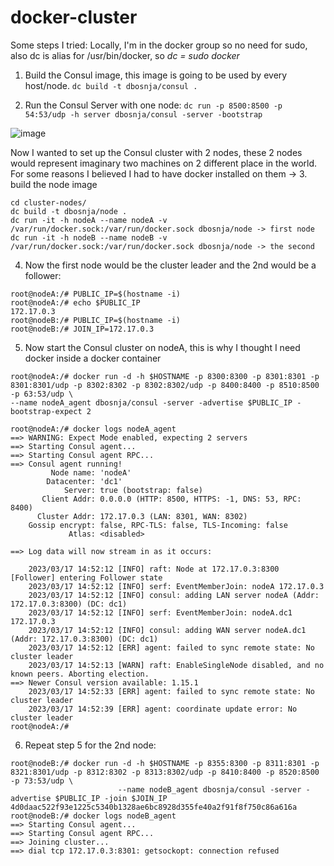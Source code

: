 # docker-cluster

Some steps I tried:
Locally, I'm in the docker group so no need for sudo, also dc is alias for /usr/bin/docker, so *dc = sudo docker*

1. Build the Consul image, this image is going to be used by every host/node.
	`dc build -t dbosnja/consul .`
	
2. Run the Consul Server with one node:
	`dc run -p 8500:8500 -p 54:53/udp -h server dbosnja/consul -server -bootstrap`
	
![image](https://user-images.githubusercontent.com/26286601/225943931-f0dec49b-9fd7-4c31-9910-fb2aebe1afe1.png)


Now I wanted to set up the Consul cluster with 2 nodes, these 2 nodes would represent
imaginary two machines on 2 different place in the world.
For some reasons I believed I had to have docker installed on them -> 
3. build the node image
```
cd cluster-nodes/
dc build -t dbosnja/node .
dc run -it -h nodeA --name nodeA -v /var/run/docker.sock:/var/run/docker.sock dbosnja/node -> first node
dc run -it -h nodeB --name nodeB -v /var/run/docker.sock:/var/run/docker.sock dbosnja/node -> the second
```
4. Now the first node would be the cluster leader and the 2nd would be a follower:
```
root@nodeA:/# PUBLIC_IP=$(hostname -i)
root@nodeA:/# echo $PUBLIC_IP
172.17.0.3
root@nodeB:/# PUBLIC_IP=$(hostname -i)
root@nodeB:/# JOIN_IP=172.17.0.3
```
5. Now start the Consul cluster on nodeA, this is why I thought I need docker inside a docker container

```
root@nodeA:/# docker run -d -h $HOSTNAME -p 8300:8300 -p 8301:8301 -p 8301:8301/udp -p 8302:8302 -p 8302:8302/udp -p 8400:8400 -p 8510:8500 -p 63:53/udp \
--name nodeA_agent dbosnja/consul -server -advertise $PUBLIC_IP -bootstrap-expect 2

root@nodeA:/# docker logs nodeA_agent
==> WARNING: Expect Mode enabled, expecting 2 servers
==> Starting Consul agent...
==> Starting Consul agent RPC...
==> Consul agent running!
         Node name: 'nodeA'
        Datacenter: 'dc1'
            Server: true (bootstrap: false)
       Client Addr: 0.0.0.0 (HTTP: 8500, HTTPS: -1, DNS: 53, RPC: 8400)
      Cluster Addr: 172.17.0.3 (LAN: 8301, WAN: 8302)
    Gossip encrypt: false, RPC-TLS: false, TLS-Incoming: false
             Atlas: <disabled>

==> Log data will now stream in as it occurs:

    2023/03/17 14:52:12 [INFO] raft: Node at 172.17.0.3:8300 [Follower] entering Follower state
    2023/03/17 14:52:12 [INFO] serf: EventMemberJoin: nodeA 172.17.0.3
    2023/03/17 14:52:12 [INFO] consul: adding LAN server nodeA (Addr: 172.17.0.3:8300) (DC: dc1)
    2023/03/17 14:52:12 [INFO] serf: EventMemberJoin: nodeA.dc1 172.17.0.3
    2023/03/17 14:52:12 [INFO] consul: adding WAN server nodeA.dc1 (Addr: 172.17.0.3:8300) (DC: dc1)
    2023/03/17 14:52:12 [ERR] agent: failed to sync remote state: No cluster leader
    2023/03/17 14:52:13 [WARN] raft: EnableSingleNode disabled, and no known peers. Aborting election.
==> Newer Consul version available: 1.15.1
    2023/03/17 14:52:33 [ERR] agent: failed to sync remote state: No cluster leader
    2023/03/17 14:52:39 [ERR] agent: coordinate update error: No cluster leader
root@nodeA:/# 
```
6. Repeat step 5 for the 2nd node:
```
root@nodeB:/# docker run -d -h $HOSTNAME -p 8355:8300 -p 8311:8301 -p 8321:8301/udp -p 8312:8302 -p 8313:8302/udp -p 8410:8400 -p 8520:8500 -p 73:53/udp \ 
						--name nodeB_agent dbosnja/consul -server -advertise $PUBLIC_IP -join $JOIN_IP
4d0daac522f93e1225c5340b1328ae6bc8928d355fe40a2f91f8f750c86a616a
root@nodeB:/# docker logs nodeB_agent
==> Starting Consul agent...
==> Starting Consul agent RPC...
==> Joining cluster...
==> dial tcp 172.17.0.3:8301: getsockopt: connection refused
```

